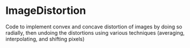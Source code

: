 # ImageDistortion
Code to implement convex and concave distortion of images by doing so radially, then undoing the distortions using various techniques (averaging, interpolating, and shifting pixels)
